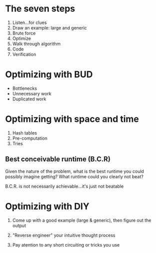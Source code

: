 # The seven steps

1. Listen...for clues
2. Draw an example: large and generic
3. Brute force
4. Optimize
5. Walk through algorithm
6. Code
7. Verification

# Optimizing with BUD

- Bottlenecks
- Unnecessary work
- Duplicated work

# Optimizing with space and time

1. Hash tables
2. Pre-computation
3. Tries

## Best conceivable runtime (B.C.R)

Given the nature of the problem, what is the best runtime you could possibly imagine getting? What runtime could you clearly not beat?

B.C.R. is not necessarily achievable...it's just not beatable

# Optimizing with DIY

1. Come up with a good example (large & generic), then figure out the output

2. "Reverse engineer" your intuitive thought process
3. Pay atention to any short circuiting or tricks you use